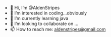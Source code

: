 - 👋 Hi, I’m @AldenStripes
- 👀 I’m interested in coding...obviously
- 🌱 I’m currently learning java
- 💞️ I’m looking to collaborate on ...
- 📫 How to reach me: aldenstripes@gmail.com

<!---
AldenStripes/AldenStripes is a ✨ special ✨ repository because its `README.md` (this file) appears on your GitHub profile.
You can click the Preview link to take a look at your changes.
--->

